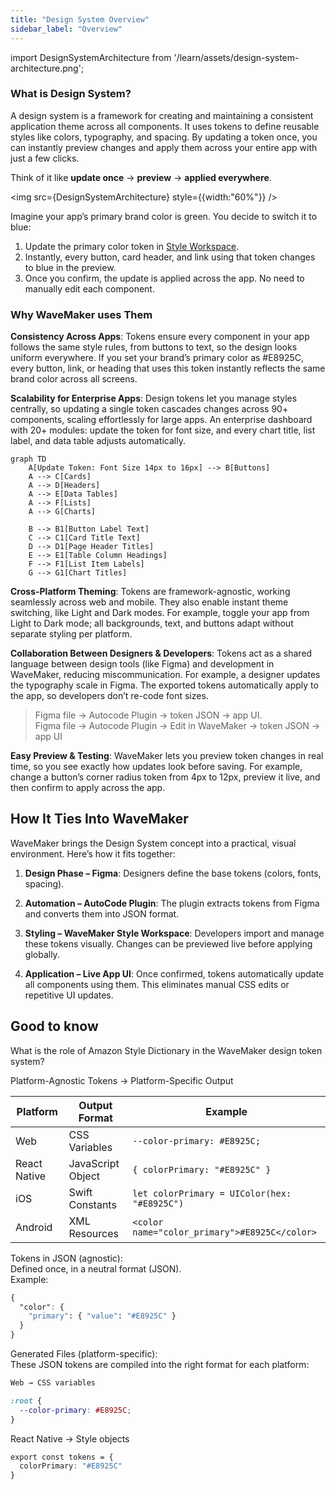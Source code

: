 ```yaml
---
title: "Design System Overview"
sidebar_label: "Overview"
---
```


import DesignSystemArchitecture from '/learn/assets/design-system-architecture.png';

### What is Design System?

A design system is a framework for creating and maintaining a consistent application theme across all components. It uses tokens to define reusable styles like colors, typography, and spacing. By updating a token once, you can instantly preview changes and apply them across your entire app with just a few clicks.

Think of it like **update once** → **preview** → **applied everywhere**.

<img src={DesignSystemArchitecture} style={{width:"60%"}} />


Imagine your app’s primary brand color is green. You decide to switch it to blue:

1. Update the primary color token in [Style Workspace](#).
2. Instantly, every button, card header, and link using that token changes to blue in the preview.
3. Once you confirm, the update is applied across the app. No need to manually edit each component.

### Why WaveMaker uses Them

**Consistency Across Apps**: Tokens ensure every component in your app follows the same style rules, from buttons to text, so the design looks uniform everywhere. If you set your brand’s primary color as #E8925C, every button, link, or heading that uses this token instantly reflects the same brand color across all screens.

**Scalability for Enterprise Apps**: Design tokens let you manage styles centrally, so updating a single token cascades changes across 90+ components, scaling effortlessly for large apps. An enterprise dashboard with 20+ modules: update the token for font size, and every chart title, list label, and data table adjusts automatically. 

```mermaid
graph TD
    A[Update Token: Font Size 14px to 16px] --> B[Buttons]
    A --> C[Cards]
    A --> D[Headers]
    A --> E[Data Tables]
    A --> F[Lists]
    A --> G[Charts]

    B --> B1[Button Label Text]
    C --> C1[Card Title Text]
    D --> D1[Page Header Titles]
    E --> E1[Table Column Headings]
    F --> F1[List Item Labels]
    G --> G1[Chart Titles]
```

**Cross-Platform Theming**: Tokens are framework-agnostic, working seamlessly across web and mobile. They also enable instant theme switching, like Light and Dark modes. For example, toggle your app from Light to Dark mode; all backgrounds, text, and buttons adapt without separate styling per platform.

**Collaboration Between Designers & Developers**: Tokens act as a shared language between design tools (like Figma) and development in WaveMaker, reducing miscommunication. For example, a designer updates the typography scale in Figma. The exported tokens automatically apply to the app, so developers don’t re-code font sizes.

> Figma file → Autocode Plugin → token JSON → app UI.  
> Figma file → Autocode Plugin → Edit in WaveMaker → token JSON → app UI

**Easy Preview & Testing**: WaveMaker lets you preview token changes in real time, so you see exactly how updates look before saving. For example, change a button’s corner radius token from 4px to 12px, preview it live, and then confirm to apply across the app.


## How It Ties Into WaveMaker

WaveMaker brings the Design System concept into a practical, visual environment.
Here’s how it fits together:

1. **Design Phase – Figma**: Designers define the base tokens (colors, fonts, spacing).

2. **Automation – AutoCode Plugin**: The plugin extracts tokens from Figma and converts them into JSON format.

3. **Styling – WaveMaker Style Workspace**: Developers import and manage these tokens visually. Changes can be previewed live before applying globally.

4. **Application – Live App UI**: Once confirmed, tokens automatically update all components using them. This eliminates manual CSS edits or repetitive UI updates.

## Good to know

What is the role of Amazon Style Dictionary in the WaveMaker design token system?

Platform-Agnostic Tokens → Platform-Specific Output


| Platform     | Output Format     | Example                                       |
| ------------ | ----------------- | --------------------------------------------- |
| Web          | CSS Variables     | `--color-primary: #E8925C;`                   |
| React Native | JavaScript Object | `{ colorPrimary: "#E8925C" }`                 |
| iOS          | Swift Constants   | `let colorPrimary = UIColor(hex: "#E8925C")`  |
| Android      | XML Resources     | `<color name="color_primary">#E8925C</color>` |

Tokens in JSON (agnostic):  
Defined once, in a neutral format (JSON).  
Example:

```css
{
  "color": {
    "primary": { "value": "#E8925C" }
  }
}
```

Generated Files (platform-specific):  
These JSON tokens are compiled into the right format for each platform:  

```css
Web → CSS variables

:root {
  --color-primary: #E8925C;
}
```

React Native → Style objects

```css
export const tokens = {
  colorPrimary: "#E8925C"
}
```

